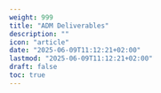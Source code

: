 ```yaml
---
weight: 999
title: "ADM Deliverables"
description: ""
icon: "article"
date: "2025-06-09T11:12:21+02:00"
lastmod: "2025-06-09T11:12:21+02:00"
draft: false
toc: true
---
```




